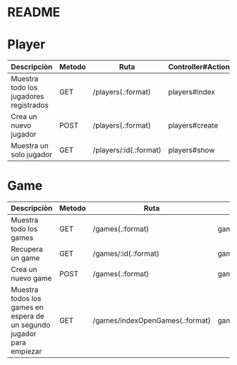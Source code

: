 # README

# Player

| Descripciòn                            | Metodo | Ruta                   | Controller#Action | params_query     | ResponsePositiva    | ResponseNegativa                       |
| -------------------------------------- | ------ | ---------------------- | ----------------- | ---------------- | ------------------- | -------------------------------------- |
| Muestra todo los jugadores registrados | GET    | /players(.:format)     | players#index     | Ninguno          | {players: @players} | En el front no se mostra ni un jugador |
| Crea un nuevo jugador                  | POST   | /players(.:format)     | players#create    | nombre, password | {player: @player}   | {message: @game.errors.details}        |
| Muestra un solo jugador                | GET    | /players/:id(.:format) | players#show      | nombre           | {player: @player}   | { message: "No esta #{params[:id]}"}   |

# Game

| Descripciòn                                                           | Metodo | Ruta                            | Controller#Action    | params_query        | ResponsePositiva | ResponseNegativa                     |
| --------------------------------------------------------------------- | ------ | ------------------------------- | -------------------- | ------------------- | ---------------- | ------------------------------------ |
| Muestra todo los games                                                | GET    | /games(.:format)                | games#index          | Ninguno             | {games: @games}  | En el front no se mostra ni un game  |
| Recupera un game                                                      | GET    | /games/:id(.:format)            | games#show           | id                  | {game: @game}    | { message: "No esta #{params[:id]}"} |
| Crea un nuevo game                                                    | POST   | /games(.:format)                | games#create         | plaer1_id, gameName | {game: @game}    | {message: @game.errors.details}      |
| Muestra todos los games en espera de un segundo jugador para empiezar | GET    | /games/indexOpenGames(.:format) | games#indexOpenGames | Ninguno             | {games: @games}  | No se muestra ni un games            |
